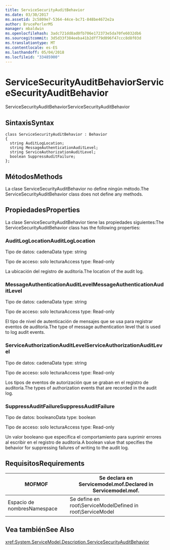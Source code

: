 ```yaml
---
title: ServiceSecurityAuditBehavior
ms.date: 03/30/2017
ms.assetid: 2c5809e7-5364-44ce-bc71-848be4672e2a
author: BrucePerlerMS
manager: mbaldwin
ms.openlocfilehash: 3adc721dd8ad0fb706e172373e5da70fe6032db6
ms.sourcegitcommit: 3d5d33f384eeba41b2dff79d096f47ccc8d8f03d
ms.translationtype: MT
ms.contentlocale: es-ES
ms.lasthandoff: 05/04/2018
ms.locfileid: "33485900"
---
```

# <a name="servicesecurityauditbehavior"></a><span data-ttu-id="fef11-102">ServiceSecurityAuditBehavior</span><span class="sxs-lookup"><span data-stu-id="fef11-102">ServiceSecurityAuditBehavior</span></span>
<span data-ttu-id="fef11-103">ServiceSecurityAuditBehavior</span><span class="sxs-lookup"><span data-stu-id="fef11-103">ServiceSecurityAuditBehavior</span></span>  
  
## <a name="syntax"></a><span data-ttu-id="fef11-104">Sintaxis</span><span class="sxs-lookup"><span data-stu-id="fef11-104">Syntax</span></span>  
  
```  
class ServiceSecurityAuditBehavior : Behavior  
{  
  string AuditLogLocation;  
  string MessageAuthenticationAuditLevel;  
  string ServiceAuthorizationAuditLevel;  
  boolean SuppressAuditFailure;  
};  
```  
  
## <a name="methods"></a><span data-ttu-id="fef11-105">Métodos</span><span class="sxs-lookup"><span data-stu-id="fef11-105">Methods</span></span>  
 <span data-ttu-id="fef11-106">La clase ServiceSecurityAuditBehavior no define ningún método.</span><span class="sxs-lookup"><span data-stu-id="fef11-106">The ServiceSecurityAuditBehavior class does not define any methods.</span></span>  
  
## <a name="properties"></a><span data-ttu-id="fef11-107">Propiedades</span><span class="sxs-lookup"><span data-stu-id="fef11-107">Properties</span></span>  
 <span data-ttu-id="fef11-108">La clase ServiceSecurityAuditBehavior tiene las propiedades siguientes:</span><span class="sxs-lookup"><span data-stu-id="fef11-108">The ServiceSecurityAuditBehavior class has the following properties:</span></span>  
  
### <a name="auditloglocation"></a><span data-ttu-id="fef11-109">AuditLogLocation</span><span class="sxs-lookup"><span data-stu-id="fef11-109">AuditLogLocation</span></span>  
 <span data-ttu-id="fef11-110">Tipo de datos: cadena</span><span class="sxs-lookup"><span data-stu-id="fef11-110">Data type: string</span></span>  
  
 <span data-ttu-id="fef11-111">Tipo de acceso: solo lectura</span><span class="sxs-lookup"><span data-stu-id="fef11-111">Access type: Read-only</span></span>  
  
 <span data-ttu-id="fef11-112">La ubicación del registro de auditoría.</span><span class="sxs-lookup"><span data-stu-id="fef11-112">The location of the audit log.</span></span>  
  
### <a name="messageauthenticationauditlevel"></a><span data-ttu-id="fef11-113">MessageAuthenticationAuditLevel</span><span class="sxs-lookup"><span data-stu-id="fef11-113">MessageAuthenticationAuditLevel</span></span>  
 <span data-ttu-id="fef11-114">Tipo de datos: cadena</span><span class="sxs-lookup"><span data-stu-id="fef11-114">Data type: string</span></span>  
  
 <span data-ttu-id="fef11-115">Tipo de acceso: solo lectura</span><span class="sxs-lookup"><span data-stu-id="fef11-115">Access type: Read-only</span></span>  
  
 <span data-ttu-id="fef11-116">El tipo de nivel de autenticación de mensajes que se usa para registrar eventos de auditoría.</span><span class="sxs-lookup"><span data-stu-id="fef11-116">The type of message authentication level that is used to log audit events.</span></span>  
  
### <a name="serviceauthorizationauditlevel"></a><span data-ttu-id="fef11-117">ServiceAuthorizationAuditLevel</span><span class="sxs-lookup"><span data-stu-id="fef11-117">ServiceAuthorizationAuditLevel</span></span>  
 <span data-ttu-id="fef11-118">Tipo de datos: cadena</span><span class="sxs-lookup"><span data-stu-id="fef11-118">Data type: string</span></span>  
  
 <span data-ttu-id="fef11-119">Tipo de acceso: solo lectura</span><span class="sxs-lookup"><span data-stu-id="fef11-119">Access type: Read-only</span></span>  
  
 <span data-ttu-id="fef11-120">Los tipos de eventos de autorización que se graban en el registro de auditoría.</span><span class="sxs-lookup"><span data-stu-id="fef11-120">The types of authorization events that are recorded in the audit log.</span></span>  
  
### <a name="suppressauditfailure"></a><span data-ttu-id="fef11-121">SuppressAuditFailure</span><span class="sxs-lookup"><span data-stu-id="fef11-121">SuppressAuditFailure</span></span>  
 <span data-ttu-id="fef11-122">Tipo de datos: booleano</span><span class="sxs-lookup"><span data-stu-id="fef11-122">Data type: boolean</span></span>  
  
 <span data-ttu-id="fef11-123">Tipo de acceso: solo lectura</span><span class="sxs-lookup"><span data-stu-id="fef11-123">Access type: Read-only</span></span>  
  
 <span data-ttu-id="fef11-124">Un valor booleano que especifica el comportamiento para suprimir errores al escribir en el registro de auditoría.</span><span class="sxs-lookup"><span data-stu-id="fef11-124">A boolean value that specifies the behavior for suppressing failures of writing to the audit log.</span></span>  
  
## <a name="requirements"></a><span data-ttu-id="fef11-125">Requisitos</span><span class="sxs-lookup"><span data-stu-id="fef11-125">Requirements</span></span>  
  
|<span data-ttu-id="fef11-126">MOF</span><span class="sxs-lookup"><span data-stu-id="fef11-126">MOF</span></span>|<span data-ttu-id="fef11-127">Se declara en Servicemodel.mof.</span><span class="sxs-lookup"><span data-stu-id="fef11-127">Declared in Servicemodel.mof.</span></span>|  
|---------|-----------------------------------|  
|<span data-ttu-id="fef11-128">Espacio de nombres</span><span class="sxs-lookup"><span data-stu-id="fef11-128">Namespace</span></span>|<span data-ttu-id="fef11-129">Se define en root\ServiceModel</span><span class="sxs-lookup"><span data-stu-id="fef11-129">Defined in root\ServiceModel</span></span>|  
  
## <a name="see-also"></a><span data-ttu-id="fef11-130">Vea también</span><span class="sxs-lookup"><span data-stu-id="fef11-130">See Also</span></span>  
 <xref:System.ServiceModel.Description.ServiceSecurityAuditBehavior>
